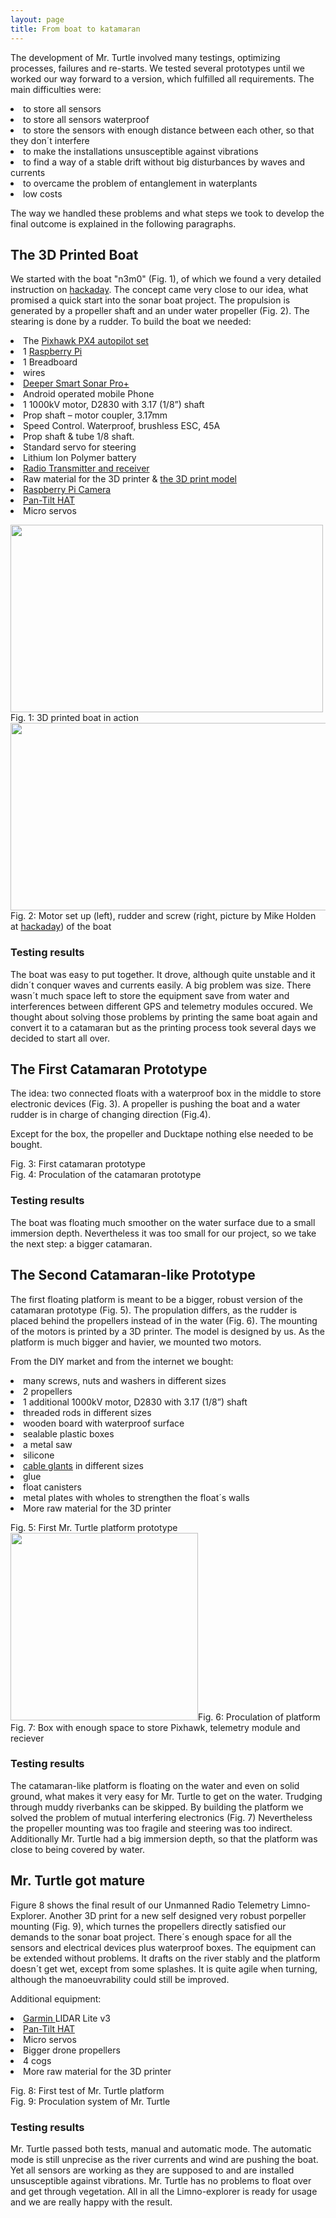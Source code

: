 ```yaml
---
layout: page
title: From boat to katamaran
---
```


<p>The development of Mr. Turtle involved many testings, optimizing processes, failures and re-starts. We tested several prototypes until we worked our way forward to a version, which fulfilled all requirements. The main difficulties were:</p>

<p><li>to store all sensors</li>
<li>to store all sensors waterproof</li>
<li>to store the sensors with enough distance between each other, so that they don´t interfere</li>
<li>to make the installations unsusceptible against vibrations</li>
<li>to find a way of a stable drift without big disturbances by waves and currents</li>
<li>to overcame the problem of entanglement in waterplants</li>
<li>low costs</li></p>

<p>The way we handled these problems and what steps we took to develop the final outcome is explained in the following paragraphs.</p>


<h2>The 3D Printed Boat</h2>

<p>We started with the boat "n3m0" (Fig. 1), of which we found a very detailed instruction on <a href="https://hackaday.io/project/25508-n3m0-the-autonomous-boat">hackaday</a>. The concept came very close to our idea, what promised a quick start into the sonar boat project. The propulsion is generated by a propeller shaft and an under water propeller (Fig. 2). The stearing is done by a rudder.
To build the boat we needed:</p>

<li>The <a href="{{ 'control.html' | absolute_url }}">Pixhawk PX4 autopilot set</a></li>
<li>1 <a href="{{ 'Overview.html' | absolute_url }}">Raspberry Pi</a></li>
<li>1 Breadboard</li>
<li>wires</li>
<li><a href="{{ 'sonarsensor.html' | absolute_url }}">Deeper Smart Sonar Pro+</a></li>
<li>Android operated mobile Phone</li>
<li>1 1000kV motor, D2830 with 3.17 (1/8”) shaft</li>
<li>Prop shaft – motor coupler, 3.17mm</li>
<li>Speed Control. Waterproof, brushless ESC, 45A</li>
<li>Prop shaft & tube 1/8 shaft.</li>
<li>Standard servo for steering</li>
<li>Lithium Ion Polymer battery</li>
<li><a href="{{ 'control.html' | absolute_url }}">Radio Transmitter and receiver</a></li>
<li>Raw material for the 3D printer & <a href="https://hackaday.io/project/25508-n3m0-the-autonomous-boat">the 3D print model</a></li>
<li><a href="{{ 'cam_engl.html' | absolute_url }}">Raspberry Pi Camera</a></li>
<li><a href="{{ 'cam_engl.html' | absolute_url }}">Pan-Tilt HAT</a></li>
<li>Micro servos</li>

<p>
<div class="box alt">
    <div class="row 50% uniform">
        <div class="4u"><span class="image fit"><img style="width: 500px; height: 300px;" src="assets/images/boat3D.jpg" alt="" />Fig. 1: 3D printed boat in action</span></div>
        <div class="4u"><span class="image fit"><img style="width: 700px; height: 300px;" src="assets/images/Drive1Nemo.png" alt="" />Fig. 2: Motor set up (left), rudder and screw (right, picture by Mike Holden at <a href="https://hackaday.io/project/25508-n3m0-the-autonomous-boat">hackaday</a>) of the boat</span></div>
    </div>
</div>
</p>

<h3>Testing results</h3>    

<p>The boat was easy to put together. It drove, although quite unstable and it didn´t conquer waves and currents easily. A big problem was size. There wasn´t much space left to store the equipment save from water and interferences between different GPS and telemetry modules occured. 
We thought about solving those problems by printing the same boat again and convert it to a catamaran but as the printing process took several days we decided to start all over.</p>


<h2>The First Catamaran Prototype</h2>

<p>The idea: two connected floats with a waterproof box in the middle to store electronic devices (Fig. 3). A propeller is pushing the boat and a water rudder is in charge of changing direction (Fig.4).</p> <p> Except for the box, the propeller and Ducktape nothing else needed to be bought.</p>

<div class="box alt">
    <div class="row 50% uniform">
        <div class="4u"><span class="image fit"><img src="assets/images/Simon_katamaran.jpg" alt="" />Fig. 3: First catamaran prototype</span></div>
        <div class="4u"><span class="image fit"><img src="assets/images/DriveS.jpg" alt="" />Fig. 4: Proculation of the catamaran prototype</span></div>
    </div>
</div>

<h3>Testing results</h3>
<p> The boat was floating much smoother on the water surface due to a small immersion depth. Nevertheless it was too small for our project, so we take the next step: a bigger catamaran.</p>

<h2>The Second Catamaran-like Prototype</h2>

<p>The first floating platform is meant to be a bigger, robust version of the catamaran prototype (Fig. 5). The propulation differs, as the rudder is placed behind the propellers instead of in the water (Fig. 6). The mounting of the motors is printed by a 3D printer. The model is designed by us. As the platform is much bigger and havier, we mounted two motors.</p> 
<p>From the DIY market and from the internet we bought:</p>

<p><li>many screws, nuts and washers in different sizes</li>
<li>2 propellers</li>
<li>1 additional 1000kV motor, D2830 with 3.17 (1/8”) shaft</li>
<li>threaded rods in different sizes</li>
<li>wooden board with waterproof surface</li>
<li>sealable plastic boxes</li>
<li>a metal saw</li>
<li>silicone</li>
<li><a href="https://www.amazon.de/HSeaMall-Kabelverschraubung-Kabelsteckverbinder-Kabelverschraubungen-Kunststoffdr%C3%BCsen/dp/B0779BKYP3/ref=sr_1_1?ie=UTF8&qid=1550751466&sr=8-1&keywords=wasserdichte+kabeldurchfuehrung">cable glants</a> in different sizes</li>
<li>glue</li>
<li>float canisters</li>
<li>metal plates with wholes to strengthen the float´s walls</li>
<li>More raw material for the 3D printer</li></p>

<div class="box alt">
				<div class="row 50% uniform">
					<div class="4u"><span class="image fit"><img src="assets/images/turtle1.jpg" alt="" />Fig. 5: First Mr. Turtle platform prototype</span></div>
					<div class="4u"><span class="image fit"><img style="width: 300px; height: 300px;" src="assets/images/Drive23.jpg" alt="" />Fig. 6: Proculation of platform</span></div>
                    <div class="4u"><span class="image fit"><img src="assets/images/telemetry_pix.jpg" alt="" />Fig. 7: Box with enough space to store Pixhawk, telemetry module and reciever</span></div>
                </div>
</div>

<h3>Testing results</h3>
<p>The catamaran-like platform is floating on the water and even on solid ground, what makes it very easy for Mr. Turtle to get on the water. Trudging through muddy riverbanks can be skipped. By  building the platform we solved the problem of mutual interfering electronics (Fig. 7) Nevertheless the propeller mounting was too fragile and steering was too indirect. Additionally Mr. Turtle had a big immersion depth, so that the platform was close to being covered by water. </p>
    
<h2>Mr. Turtle got mature</h2>

Figure 8 shows the final result of our Unmanned Radio Telemetry Limno-Explorer. Another 3D print for a new self designed very robust porpeller mounting (Fig. 9), which turnes the propellers directly satisfied our demands to the sonar boat project. There´s enough space for all the sensors and electrical devices plus waterproof boxes. The equipment can be extended without problems. It drafts on the river stably and the platform doesn´t get wet, except from some splashes. It is quite agile when turning, although the manoeuvrability could still be improved.

Additional equipment:

<p><li><a href="https://buy.garmin.com/de-DE/DE/p/557294">Garmin </a>LIDAR Lite v3</li>
<li><a href="{{ 'cam_engl.html' | absolute_url }}">Pan-Tilt HAT</a></li>
<li>Micro servos</li>
<li>Bigger drone propellers</li>
<li>4 cogs</li>
<li>More raw material for the 3D printer</li></p>

<div class="box alt">
				<div class="row 50% uniform">
					<div class="4u"><span class="image fit"><img src="assets/images/turtle2.jpg" alt="" />Fig. 8: First test of Mr. Turtle platform</span></div>
					<div class="4u"><span class="image fit"><img src="assets/images/RotorAerial2.JPG" alt="" />Fig. 9: Proculation system of Mr. Turtle</span></div>
                </div>
</div>

<h3>Testing results</h3>
<p>Mr. Turtle passed both tests, manual and automatic mode. The automatic mode is still unprecise as the river currents and wind are pushing the boat. Yet all sensors are working as they are supposed to and are installed unsusceptible against vibrations. Mr. Turtle has no problems to float over and get through vegetation. All in all the Limno-explorer is ready for usage and we are really happy with the result.</p>
